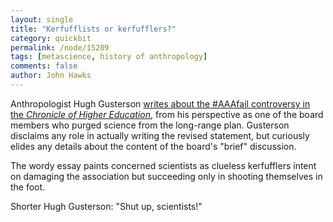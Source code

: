 ```yaml
---
layout: single 
title: "Kerfufflists or kerfufflers?" 
category: quickbit
permalink: /node/15209
tags: [metascience, history of anthropology] 
comments: false 
author: John Hawks 
---
```



Anthropologist Hugh Gusterson <a href="http://chronicle.com/article/What-if-They-Had-a-Science-War/125828/">writes about the #AAAfail controversy in the <i>Chronicle of Higher Education</i></a>, from his perspective as one of the board members who purged science from the long-range plan. Gusterson disclaims any role in actually writing the revised statement, but curiously elides any details about the content of the board's "brief" discussion. 

The wordy essay paints concerned scientists as clueless kerfufflers intent on damaging the association but succeeding only in shooting themselves in the foot. 

Shorter Hugh Gusterson: "Shut up, scientists!"



